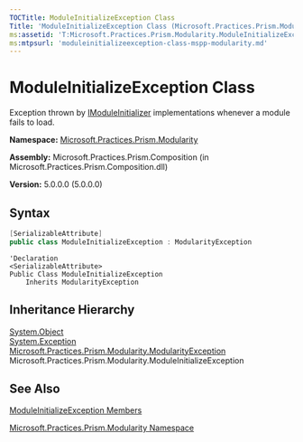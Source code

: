 ```yaml
---
TOCTitle: ModuleInitializeException Class
Title: 'ModuleInitializeException Class (Microsoft.Practices.Prism.Modularity)'
ms:assetid: 'T:Microsoft.Practices.Prism.Modularity.ModuleInitializeException'
ms:mtpsurl: 'moduleinitializeexception-class-mspp-modularity.md'
---
```



# ModuleInitializeException Class

Exception thrown by [IModuleInitializer](/patterns-practices/reference/imoduleinitializer-interface-mspp-modularity) implementations whenever a module fails to load.

**Namespace:** [Microsoft.Practices.Prism.Modularity](/patterns-practices/reference/mspp-modularity-namespace)

**Assembly:** Microsoft.Practices.Prism.Composition (in Microsoft.Practices.Prism.Composition.dll)

**Version:** 5.0.0.0 (5.0.0.0)

## Syntax

```C#
[SerializableAttribute]
public class ModuleInitializeException : ModularityException
```

```VB
'Declaration
<SerializableAttribute>
Public Class ModuleInitializeException
	Inherits ModularityException
```

## Inheritance Hierarchy

[System.Object](http://msdn.microsoft.com/en-us/library/e5kfa45b)  
[System.Exception](http://msdn2.microsoft.com/en-us/library/c18k6c59)  
[Microsoft.Practices.Prism.Modularity.ModularityException](/patterns-practices/reference/modularityexception-class-mspp-modularity)  
Microsoft.Practices.Prism.Modularity.ModuleInitializeException

## See Also

[ModuleInitializeException Members](/patterns-practices/reference/moduleinitializeexception-members-mspp-modularity)

[Microsoft.Practices.Prism.Modularity Namespace](/patterns-practices/reference/mspp-modularity-namespace)
